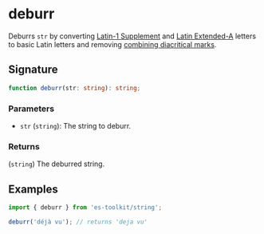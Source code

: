 # deburr

Deburrs `str` by converting [Latin-1 Supplement](<https://en.wikipedia.org/wiki/Latin-1_Supplement_(Unicode_block)#Character_table>) and [Latin Extended-A](https://en.wikipedia.org/wiki/Latin_Extended-A) letters to basic Latin letters and removing [combining diacritical marks](https://en.wikipedia.org/wiki/Combining_Diacritical_Marks).

## Signature

```typescript
function deburr(str: string): string;
```

### Parameters

- `str` (`string`): The string to deburr.

### Returns

(`string`) The deburred string.

## Examples

```typescript
import { deburr } from 'es-toolkit/string';

deburr('déjà vu'); // returns 'deja vu'
```
